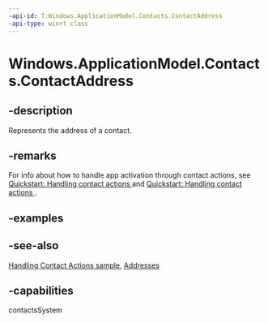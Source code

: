 ```yaml
---
-api-id: T:Windows.ApplicationModel.Contacts.ContactAddress
-api-type: winrt class
---
```


<!-- Class syntax.
public class ContactAddress : Windows.ApplicationModel.Contacts.IContactAddress
-->

# Windows.ApplicationModel.Contacts.ContactAddress

## -description
Represents the address of a contact.

## -remarks
For info about how to handle app activation through contact actions, see [Quickstart: Handling contact actions ](http://msdn.microsoft.com/library/397d8b2a-6255-4f37-8556-449a3be2ef3f) and [Quickstart: Handling contact actions ](http://msdn.microsoft.com/library/61bacc8a-24c9-4b3d-b77b-e0822467700c).

## -examples

## -see-also
[Handling Contact Actions sample](http://go.microsoft.com/fwlink/p/?LinkID=320151), [Addresses](contact_addresses.md)
## -capabilities
contactsSystem
